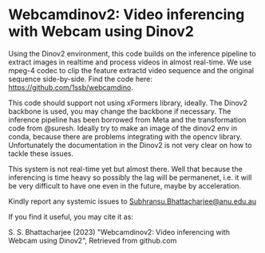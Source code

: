 # Webcamdinov2: Video inferencing with Webcam using Dinov2

Using the Dinov2 environment,  this code builds on the inference pipeline to extract images in realtime and process videos in almost real-time. We use mpeg-4 codec to clip the feature extractd video sequence and the original sequence side-by-side. Find the code here: https://github.com/1ssb/webcamdino.

This code should support not using xFormers library, ideally. The Dinov2 backbone is used, you may change the backbone if necessary. The inference pipeline has been borrowed from Meta and the transformation code from @suresh. Ideally try to make an image of the dinov2 env in conda, because there are problems integrating with the opencv library. Unfortunately the documentation in the Dinov2 is not very clear on how to tackle these issues.

This system is not real-time yet but almost there. Well that because the inferencing is time heavy so possibly the lag will be permanenet, i.e. it will be very difficult to have one even in the future, maybe by acceleration.

Kindly report any systemic issues to Subhransu.Bhattacharjee@anu.edu.au

If you find it useful, you may cite it as: 

S. S. Bhattacharjee (2023) "Webcamdinov2: Video inferencing with Webcam using Dinov2", Retrieved from github.com

